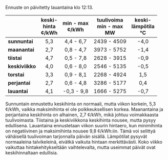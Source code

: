 Ennuste on päivitetty lauantaina klo 12:13.

|              | keski-<br>hinta<br>¢/kWh | min - max<br>¢/kWh | tuulivoima<br>min - max<br>MW | keski-<br>lämpötila<br>°C |
|:-------------|:----------------:|:----------------:|:-------------:|:-------------:|
| **sunnuntai**   | 5,3            | 4,4 - 6,7         | 2439 - 4509   | -4,0          |
| **maanantai**   | 2,7            | 0,8 - 4,7         | 3973 - 5752   | -1,4          |
| **tiistai**     | 4,7            | 0,5 - 7,8         | 2628 - 3915   | -0,9          |
| **keskiviikko** | 4,0            | 0,6 - 8,0         | 2546 - 5135   | -0,5          |
| **torstai**     | 3,3            | 0,9 - 8,1         | 2268 - 4924   | 1,5           |
| **perjantai**   | 2,7            | 0,6 - 4,8         | 3286 - 5177   | 0,4           |
| **lauantai**    | 4,1            | -0,3 - 9,8        | 1666 - 5275   | -0,7          |

Sunnuntain ennustettu keskihinta on normaali, mutta viikon korkein, 5,3 ¢/kWh, vaikka maksimihinta ei ole poikkeuksellisen korkea. Maanantaina ja perjantaina keskihinta on alhainen, 2,7 ¢/kWh, mikä johtuu voimakkaasta tuulivoimasta. Tiistaina ja keskiviikkona keskihinta nousee, mutta pysyy edullisena. Lauantaina ennustetaan viikon suurin hintaero, kun minimihinta on negatiivinen ja maksimihinta nousee 9,8 ¢/kWh:iin. Tämä voi selittyä vähäisellä tuulivoiman tarjonnalla päivän sisällä. Lämpötilat pysyvät normaaleina talvikeleinä, eivätkä vaikuta hintaan merkittävästi. Koko viikko vaikuttaa hintakehitykseltään vaihtelevalta, mutta useimmat päivät ovat keskihinnaltaan edullisia.